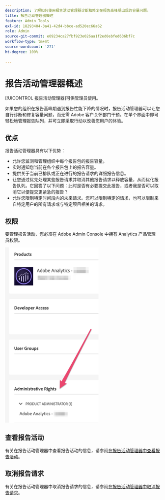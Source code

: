 ```yaml
---
description: 了解如何使用报告活动管理器诊断和修复在报告高峰期出现的容量问题。
title: 报告活动管理器概述
feature: Admin Tools
exl-id: 18293404-3a41-42d4-bbce-ad520ec66a62
role: Admin
source-git-commit: e09234ca27fbf923e026aa1f2ed0ebfed636bf7c
workflow-type: tm+mt
source-wordcount: '271'
ht-degree: 100%

---
```


# 报告活动管理器概述

[!UICONTROL 报告活动管理器]可供管理员使用。

如果您的组织在报告高峰期遇到报告性能下降的情况时，报告活动管理器可以让您自行诊断和修复容量问题，而无需 Adobe 客户关怀部门干预。在单个界面中即可轻松地管理报告队列，并可立即采取行动以改善您用户的体验。

## 优点

报告活动管理器具有以下优势：

* 允许您监测和管理组织中每个报告包的报告容量。
* 实时通知您当前在各个报告包上的报告容量。
* 提供关于当前已排队或正在进行的报告请求的详细报告信息。
* 让您通过优先处理某些报告请求并取消其他报告请求以释放容量，从而优化报告队列。它回答了以下问题：此时是否有必要提交此报告，或者我是否可以取消它以便提交更紧急的报告？
* 允许您限制特定时间段内的未来请求。您可以限制特定的请求，也可以限制来自特定用户的所有请求或与特定项目相关的请求。

## 权限

要管理报告活动，您必须在 Adobe Admin Console 中拥有 Analytics 产品管理员权限。

![权限](/help/admin/tools/assets/rep-mgr-permission.png)

## 查看报告活动

有关在报告活动管理器中查看报告活动的信息，请参阅[在报告活动管理器中查看报告活动](/help/admin/tools/reporting-activity-manager/reporting-activity.md)。

## 取消报告请求

有关在报告活动管理器中取消报告请求的信息，请参阅[在报告活动管理器中取消报告请求](/help/admin/tools/reporting-activity-manager/reporting-activity-cancel-requests.md)。
